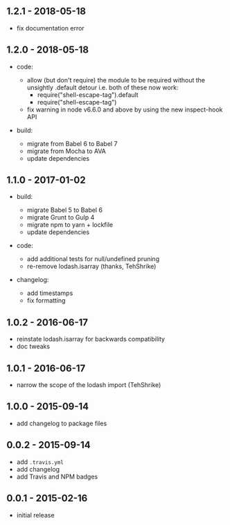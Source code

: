 ## 1.2.1 - 2018-05-18

- fix documentation error

## 1.2.0 - 2018-05-18

- code:

  - allow (but don't require) the module to be required without
    the unsightly .default detour i.e. both of these now work:
    - require("shell-escape-tag").default
    - require("shell-escape-tag")
  - fix warning in node v6.6.0 and above by using
    the new inspect-hook API

- build:

  - migrate from Babel 6 to Babel 7
  - migrate from Mocha to AVA
  - update dependencies

## 1.1.0 - 2017-01-02

- build:

  - migrate Babel 5 to Babel 6
  - migrate Grunt to Gulp 4
  - migrate npm to yarn + lockfile
  - update dependencies

- code:

  - add additional tests for null/undefined pruning
  - re-remove lodash.isarray (thanks, TehShrike)

- changelog:

  - add timestamps
  - fix formatting

## 1.0.2 - 2016-06-17

- reinstate lodash.isarray for backwards compatibility
- doc tweaks

## 1.0.1 - 2016-06-17

- narrow the scope of the lodash import (TehShrike)

## 1.0.0 - 2015-09-14

- add changelog to package files

## 0.0.2 - 2015-09-14

- add `.travis.yml`
- add changelog
- add Travis and NPM badges

## 0.0.1 - 2015-02-16

- initial release
